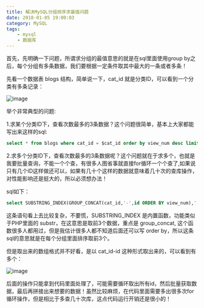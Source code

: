 ```yaml
---
title: 解决MySQL分组排序求最值问题
date: 2018-01-05 19:00:03
category: MySQL
tags: 
    - mysql
    - 数据库
---
```


首先，先明确一下问题，所谓求分组的最值意思的就是在sql里面使用group by之后，每个分组有多条数据，我们要根据一定条件取其中最大的一条或者多条！

先看一个数据表 blogs 结构，简单说一下，cat_id 就是分类ID，可以看到一个分类有多条记录：

![image](http://upload-images.jianshu.io/upload_images/3571187-8d13727754425021.jpg?imageMogr2/auto-orient/strip%7CimageView2/2/w/1240)

举个非常典型的问题:

1.求某个分类ID下，查看次数最多的3条数据？这个问题很简单，基本上大家都能写出来这样的sql:

<!--more-->

```sql
select * from blogs where cat_id = $cat_id order by view_num desc limit 3;
```
2.求多个分类ID下，查看次数最多的3条数据呢？这个问题就在于求多个，也就是我要批量查询，不能一个个查，有很多人图省事就直接for循环一个个查了,如果说只有几个ID这样做还可以，如果有几十个这样的数据就意味着几十次的查库操作，对性能影响还是挺大的，所以必须想办法！

sql如下：

```sql
select SUBSTRING_INDEX(GROUP_CONCAT(cat_id,'-',id ORDER BY view_num),',',3) from blogs where cat_id in(1,2,3,4) GROUP BY cat_id
```
这条语句看上去比较复杂，不要慌，SUBSTRING_INDEX 是内置函数，功能类似于PHP里面的 substr，在这意思是取前3个数据，重点是 group_concat, 这个函数很多人都用过，但是我估计很多人都不知道后面还可以写 order by，所以这条sql的意思就是在每个分组里面排序取前3个。

但是取出来的数组格式并不好看，是以 cat_id-id 这种形式取出来的，可以看到有多个：

![image](http://upload-images.jianshu.io/upload_images/3571187-f5ba49d28a69e01a.jpg?imageMogr2/auto-orient/strip%7CimageView2/2/w/1240)

后面的操作只能拿到代码里面处理了，可能需要循环取出所有id，然后批量获取数据，最后再拼接出来想要的数据！虽然比较麻烦，在代码里面需要多出很多次for循环操作，但是相比于多查几十次库，这点代码运行开销还是很小的！
